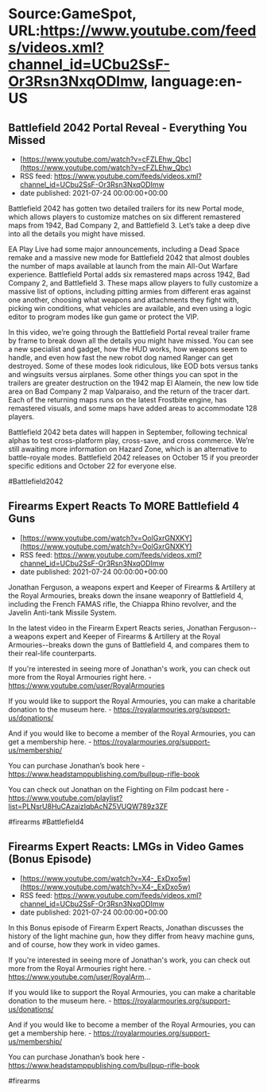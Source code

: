 # Source:GameSpot, URL:https://www.youtube.com/feeds/videos.xml?channel_id=UCbu2SsF-Or3Rsn3NxqODImw, language:en-US

## Battlefield 2042 Portal Reveal - Everything You Missed
 - [https://www.youtube.com/watch?v=cFZLEhw_Qbc](https://www.youtube.com/watch?v=cFZLEhw_Qbc)
 - RSS feed: https://www.youtube.com/feeds/videos.xml?channel_id=UCbu2SsF-Or3Rsn3NxqODImw
 - date published: 2021-07-24 00:00:00+00:00

Battlefield 2042 has gotten two detailed trailers for its new Portal mode, which allows players to customize matches on six different remastered maps from 1942, Bad Company 2, and Battlefield 3. Let’s take a deep dive into all the details you might have missed. 

EA Play Live had some major announcements, including a Dead Space remake and a massive new mode for Battlefield 2042 that almost doubles the number of maps available at launch from the main All-Out Warfare experience. Battlefield Portal adds six remastered maps across 1942, Bad Company 2, and Battlefield 3. These maps allow players to fully customize a massive list of options, including pitting armies from different eras against one another, choosing what weapons and attachments they fight with, picking win conditions, what vehicles are available, and even using a logic editor to program modes like gun game or protect the VIP. 

In this video, we’re going through the Battlefield Portal reveal trailer frame by frame to break down all the details you might have missed. You can see a new specialist and gadget, how the HUD works, how weapons seem to handle, and even how fast the new robot dog named Ranger can get destroyed. Some of these modes look ridiculous, like EOD bots versus tanks and wingsuits versus airplanes. Some other things you can spot in the trailers are greater destruction on the 1942 map El Alamein, the new low tide area on Bad Company 2 map Valparaiso, and the return of the tracer dart. Each of the returning maps runs on the latest Frostbite engine, has remastered visuals, and some maps have added areas to accommodate 128 players. 

Battlefield 2042 beta dates will happen in September, following technical alphas to test cross-platform play, cross-save, and cross commerce. We’re still awaiting more information on Hazard Zone, which is an alternative to battle-royale modes. Battlefield 2042 releases on October 15 if you preorder specific editions and October 22 for everyone else.

#Battlefield2042

## Firearms Expert Reacts To MORE Battlefield 4 Guns
 - [https://www.youtube.com/watch?v=OolGxrGNXKY](https://www.youtube.com/watch?v=OolGxrGNXKY)
 - RSS feed: https://www.youtube.com/feeds/videos.xml?channel_id=UCbu2SsF-Or3Rsn3NxqODImw
 - date published: 2021-07-24 00:00:00+00:00

Jonathan Ferguson, a weapons expert and Keeper of Firearms & Artillery at the Royal Armouries, breaks down the insane weaponry of Battlefield 4, including the French FAMAS rifle, the Chiappa Rhino revolver, and the Javelin Anti-tank Missile System.

In the latest video in the Firearm Expert Reacts series, Jonathan Ferguson--a weapons expert and Keeper of Firearms & Artillery at the Royal Armouries--breaks down the guns of Battlefield 4, and compares them to their real-life counterparts.

If you're interested in seeing more of Jonathan's work, you can check out more from the Royal Armouries right here. - https://www.youtube.com/user/RoyalArmouries

If you would like to support the Royal Armouries, you can make a charitable donation to the museum here. - https://royalarmouries.org/support-us/donations/

And if you would like to become a member of the Royal Armouries, you can get a membership here. - https://royalarmouries.org/support-us/membership/

You can purchase Jonathan’s book here - https://www.headstamppublishing.com/bullpup-rifle-book

You can check out Jonathan on the Fighting on Film podcast here - https://www.youtube.com/playlist?list=PLNsrU8HuCAzaizIqbAcNZ5VUQW789z3ZF

#firearms #Battlefield4

## Firearms Expert Reacts: LMGs in Video Games (Bonus Episode)
 - [https://www.youtube.com/watch?v=X4-_ExDxo5w](https://www.youtube.com/watch?v=X4-_ExDxo5w)
 - RSS feed: https://www.youtube.com/feeds/videos.xml?channel_id=UCbu2SsF-Or3Rsn3NxqODImw
 - date published: 2021-07-24 00:00:00+00:00

In this Bonus episode of Firearm Expert Reacts, Jonathan discusses the history of the light machine gun, how they differ from heavy machine guns, and of course, how they work in video games.

If you're interested in seeing more of Jonathan's work, you can check out more from the Royal Armouries right here. - https://www.youtube.com/user/RoyalArm...

If you would like to support the Royal Armouries, you can make a charitable donation to the museum here. - https://royalarmouries.org/support-us/donations/ 

And if you would like to become a member of the Royal Armouries, you can get a membership here. -
https://royalarmouries.org/support-us/membership/

You can purchase Jonathan’s book here - https://www.headstamppublishing.com/bullpup-rifle-book

#firearms

